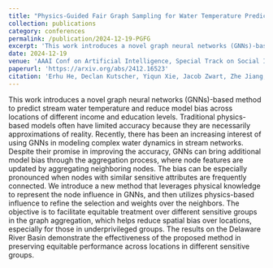 ```yaml
---
title: "Physics-Guided Fair Graph Sampling for Water Temperature Prediction in River Networks"
collection: publications
category: conferences
permalink: /publication/2024-12-19-PGFG
excerpt: 'This work introduces a novel graph neural networks (GNNs)-based method to predict stream water temperature and reduce model bias across locations of different income and education levels. '
date: 2024-12-19
venue: 'AAAI Conf on Artificial Intelligence, Special Track on Social Impact'
paperurl: 'https://arxiv.org/abs/2412.16523'
citation: 'Erhu He, Declan Kutscher, Yiqun Xie, Jacob Zwart, Zhe Jiang, Huaxiu Yao, Xiaowei Jia. (2024). &quot;Physics-Guided Fair Graph Sampling for Water Temperature Prediction in River Networks.&quot; <i>AAAI Conf on Artificial Intelligence, Special Track on Social Impact.</i>.'
---
```


This work introduces a novel graph neural networks (GNNs)-based method to predict stream water temperature and reduce model bias across locations of different income and education levels. Traditional physics-based models often have limited accuracy because they are necessarily approximations of reality. Recently, there has been an increasing interest of using GNNs in modeling complex water dynamics in stream networks. Despite their promise in improving the accuracy, GNNs can bring additional model bias through the aggregation process, where node features are updated by aggregating neighboring nodes. The bias can be especially pronounced when nodes with similar sensitive attributes are frequently connected. We introduce a new method that leverages physical knowledge to represent the node influence in GNNs, and then utilizes physics-based influence to refine the selection and weights over the neighbors. The objective is to facilitate equitable treatment over different sensitive groups in the graph aggregation, which helps reduce spatial bias over locations, especially for those in underprivileged groups. The results on the Delaware River Basin demonstrate the effectiveness of the proposed method in preserving equitable performance across locations in different sensitive groups.
